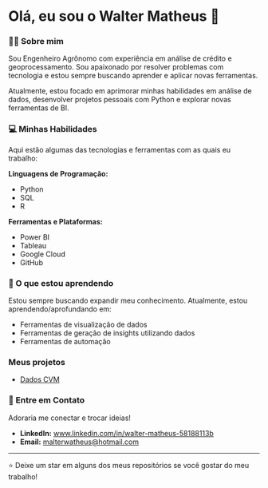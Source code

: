 # Olá, eu sou o Walter Matheus 👋

### 👨‍💻 Sobre mim

Sou Engenheiro Agrônomo com experiência em análise de crédito e geoprocessamento. Sou apaixonado por resolver problemas com tecnologia e estou sempre buscando aprender e aplicar novas ferramentas.

Atualmente, estou focado em aprimorar minhas habilidades em análise de dados, desenvolver projetos pessoais com Python e explorar novas ferramentas de BI.

### 💻 Minhas Habilidades

Aqui estão algumas das tecnologias e ferramentas com as quais eu trabalho:

**Linguagens de Programação:**
* Python
* SQL
* R

**Ferramentas e Plataformas:**
* Power BI
* Tableau
* Google Cloud
* GitHub


### 🌱 O que estou aprendendo

Estou sempre buscando expandir meu conhecimento. Atualmente, estou aprendendo/aprofundando em:
* Ferramentas de visualização de dados
* Ferramentas de geração de insights utilizando dados
* Ferramentas de automação
  
### Meus projetos
- [Dados CVM](https://github.com/WalterMatheus/Dados_CVM)

### 💬 Entre em Contato

Adoraria me conectar e trocar ideias!

* **LinkedIn:** www.linkedin.com/in/walter-matheus-58188113b
* **Email:** malterwatheus@hotmail.com

---

⭐ Deixe um star em alguns dos meus repositórios se você gostar do meu trabalho!
